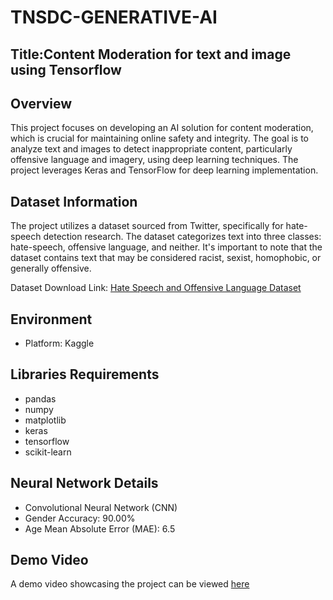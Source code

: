 # TNSDC-GENERATIVE-AI


## Title:Content Moderation for text and image using Tensorflow

## Overview
This project focuses on developing an AI solution for content moderation, which is crucial for maintaining online safety and integrity. The goal is to analyze text and images to detect inappropriate content, particularly offensive language and imagery, using deep learning techniques. The project leverages Keras and TensorFlow for deep learning implementation.

## Dataset Information
The project utilizes a dataset sourced from Twitter, specifically for hate-speech detection research. The dataset categorizes text into three classes: hate-speech, offensive language, and neither. It's important to note that the dataset contains text that may be considered racist, sexist, homophobic, or generally offensive.

Dataset Download Link: [Hate Speech and Offensive Language Dataset](https://www.kaggle.com/datasets/mrmorj/hate-speech-and-offensive-language-dataset)

## Environment
- Platform: Kaggle

## Libraries Requirements
- pandas
- numpy
- matplotlib
- keras
- tensorflow
- scikit-learn

## Neural Network Details
- Convolutional Neural Network (CNN)
- Gender Accuracy: 90.00%
- Age Mean Absolute Error (MAE): 6.5

## Demo Video
A demo video showcasing the project can be viewed [here](https://drive.google.com/drive/folders/1ULACoRMPuLPbz6wpXaRhlAUiS5gRHiJ3?usp=drive_link)
